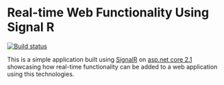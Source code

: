 # Real-time Web Functionality Using Signal R

[![Build status](https://ci.appveyor.com/api/projects/status/68ke2h6ah621h1xx?svg=true)](https://ci.appveyor.com/project/devTimmy/signalr-chat-aspnetcore2-1)

This is a simple application built using [SignalR](https://docs.microsoft.com/en-us/aspnet/core/signalr/?view=aspnetcore-2.1) on [asp.net core 2.1](https://www.microsoft.com/net/learn/web/get-started-with-aspnet-tutorial) showcasing how real-time functionality can be added to a web application using this technologies.


